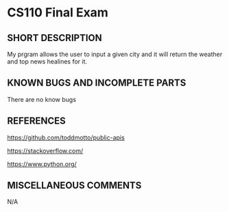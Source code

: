 # CS110 Final Exam

## SHORT DESCRIPTION 

My prgram allows the user to input a given city and it will return the weather and top news healines for it.

## KNOWN BUGS AND INCOMPLETE PARTS 
There are no know bugs

## REFERENCES

https://github.com/toddmotto/public-apis

https://stackoverflow.com/

https://www.python.org/

## MISCELLANEOUS COMMENTS

N/A
